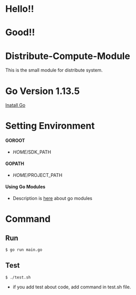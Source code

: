 # Hello!!
# Good!!

# Distribute-Compute-Module
This is the small module for distribute system.

# Go Version 1.13.5

[Inatall Go](https://golang.org/dl/)

# Setting Environment
#### GOROOT
- $HOME/$SDK_PATH

#### GOPATH
- $HOME/$PROJECT_PATH

#### Using Go Modules
- Description is [here](https://blog.golang.org/using-go-modules) about go modules 

# Command
## Run
`
$ go run main.go
`

## Test
`
$ ./test.sh
`  
- if you add test about code, add command in test.sh file.
